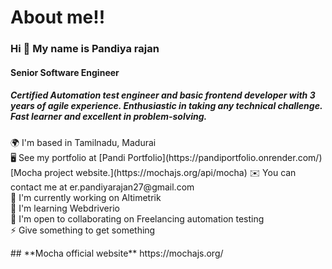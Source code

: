 <html>
    <head>
    </head>
    <body>
        <div><!-- commented line model -->
            <h1>About me!!</h1>
            <h3>Hi 👋 My name is Pandiya rajan</h3>
            <h4>Senior Software Engineer</h4>
            <h5>Certified Automation test engineer and basic frontend developer
                with 3 years of agile experience. Enthusiastic in taking any
                technical challenge. Fast learner and excellent in
                problem-solving.</h5>
            <p>
                🌍 I'm based in Tamilnadu, Madurai<br>
                🖥️ See my portfolio at [Pandi Portfolio](https://pandiportfolio.onrender.com/) <br>
                [Mocha project website.](https://mochajs.org/api/mocha)
                ✉️ You can contact me at er.pandiyarajan27@gmail.com<br>
                🚀 I'm currently working on Altimetrik<br>
                🧠 I'm learning Webdriverio<br>
                🤝 I'm open to collaborating on Freelancing automation testing<br>
                ⚡ Give something to get something<br>
            </p>
            ## **Mocha official website**
https://mochajs.org/
        </div>
    </body>
</html>
